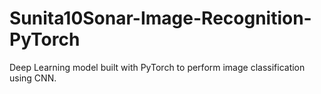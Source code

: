 # Sunita10Sonar-Image-Recognition-PyTorch
Deep Learning model built with PyTorch to perform image classification using CNN.
